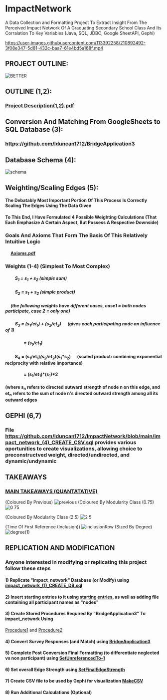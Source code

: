 # ImpactNetwork 
A Data Collection and Formatting Project To Extract Insight From The Perceived Impact Network Of A Graduating Secondary School Class And Its Corralation To Key Variables (Java, SQL, JDBC, Google SheetAPI, Gephi)




https://user-images.githubusercontent.com/113392258/210892492-3f08e347-5d81-432c-baa7-61e4bd5a168f.mp4








## PROJECT OUTLINE:
![BETTER](https://user-images.githubusercontent.com/113392258/210866682-6a80ca10-d85f-425e-ab2c-080688f2ea1c.png)



## OUTLINE (1,2):
### [Project Description(1,2).pdf](https://github.com/lduncan1712/ImpactNetwork/files/10354929/Project.Description.1.pdf)


## Conversion And Matching From GoogleSheets to SQL Database (3):
### https://github.com/lduncan1712/BridgeApplication3


## Database Schema (4):
![schema](https://user-images.githubusercontent.com/113392258/210866343-2ef84b2a-f818-40a6-89aa-c8744604cc2e.png)




## Weighting/Scaling Edges (5):
#### The Debatably Most Important Portion Of This Process Is Correctly Scaling The Edges Using The Data Given
#### To This End, I Have Formulated 4 Possible Weighting Calculations (That Each Emphasize A Certain Aspect, But Possess A Respective Downside)
  
### Goals And Axioms That Form The Basis Of This Relatively Intuitive Logic
#### &emsp; [Axioms.pdf](https://github.com/lduncan1712/ImpactNetwork/files/10356074/EdgeWeighting%2BScaling.2.pdf)


### Weights (1-4) (Simplest To Most Complex)
#####   &emsp;&emsp; S<sub>1</sub> = s<sub>1</sub> + s<sub>2</sub>    (simple sum)
#####  &emsp;&emsp;  S<sub>2</sub> = s<sub>1</sub> + s<sub>2</sub>    (simple product)
##### &emsp; (the following weights have different cases, case1 = both nodes participate, case 2 = only one)
##### &emsp;&emsp;  S<sub>3</sub> = (s<sub>1</sub>/et<sub>1</sub>) + (s<sub>2</sub>/et<sub>2</sub>) &emsp; (gives each participating node an influence of 1)
##### &emsp;&emsp;&emsp;&emsp;    = (s<sub>1</sub>/et<sub>1</sub>)

#### &emsp;&emsp;   S<sub>4</sub> = (s<sub>1</sub>/et<sub>1</sub>)*(s<sub>2</sub>/et<sub>2</sub>)*(s<sub>1</sub>*s<sub>2</sub>)  &emsp; (scaled product: combining exponential reciprocity with relative importance)
#### &emsp;&emsp;&emsp;&emsp;     = (s<sub>1</sub>/et<sub>1</sub>)*(s<sub>1</sub>)*2

#### (where s<sub>n</sub> refers to directed outward strength of node n on this edge, and et<sub>n</sub> refers to the sum of node n's directed outward strength among all its outward edges

  
  
  
## GEPHI (6,7)
### File https://github.com/lduncan1712/ImpactNetwork/blob/main/impact_network_(4)_CREATE_CSV.sql provides various oportunities to create visualizations, allowing choice to preconstructved weight, directed/undirected, and dynamic/undynamic



## TAKEAWAYS
### [MAIN TAKEAWAYS (QUANTATATIVE)](https://github.com/lduncan1712/ImpactNetwork/blob/main/mainTakeAways%20(QUANTATATIVE))
(Coloured By Previous)
![previous](https://user-images.githubusercontent.com/113392258/211068082-5c042301-5634-4143-b9d7-698bb2cd8dea.png)
(Coloured By Modularity Class (0.75)
![0 75](https://user-images.githubusercontent.com/113392258/211068118-7165b9ff-b590-420d-b9f2-d87c36855e85.png)

(Coloured By Modularity Class (2.5)
![2 5](https://user-images.githubusercontent.com/113392258/211068243-22236971-f09d-4d43-bc5c-550b30b95b8e.png)

(Time Of First Reference (Inclusion))
![inclusionRow](https://user-images.githubusercontent.com/113392258/211074595-f8fe1421-cb2d-4ad8-825a-c0b0e44243b8.png)
(Sized By Degree)
![degree(1)](https://user-images.githubusercontent.com/113392258/211087231-604b07b1-974a-4f43-bdae-e96772d67a6d.png)





## REPLICATION AND MODIFICATION
### Anyone interested in modifying or replicating this project follow these steps
#### 1) Replicate "impact_network" Database (or Modify) using [impact_network_(1)_CREATE_DB.sql](https://github.com/lduncan1712/ImpactNetwork/blob/main/impact_network_(1)_CREATE_DB.sql)

#### 2) Insert starting entries to it using [starting entries](https://github.com/lduncan1712/ImpactNetwork/blob/main/impact_network_(1)_STARTINGENTRIES.sql), as well as adding file containing all participant names as "nodes"

#### 3) Create Stored Procedures Required By "BridgeApplication3" To impact_network Using 
[Procedure1](https://github.com/lduncan1712/ImpactNetwork/blob/main/impact_network_(2)_GETIDSTOWEIGH.sql)    and [Procedure2](https://github.com/lduncan1712/ImpactNetwork/blob/main/impact_network_(2)_WEIGHBYSC2SCORE.sql)

#### 4) Convert Survey Responses (and Match) using [BridgeApplication3](https://github.com/lduncan1712/BridgeApplication3)

#### 5) Complete Post Conversion Final Formatting (to differentiate neglected vs non participant) using [SetUnreferencedTo-1](https://github.com/lduncan1712/ImpactNetwork/blob/main/impact_network_(3)_POST_FORMATTING.sql)

#### 6) Set overall Edge Strength using [SetFinalEdgeStrength](https://github.com/lduncan1712/ImpactNetwork/blob/main/impact_network_(3)_POST_STRENGTH_DEFINITION.sql)

#### 7) Create CSV file to be used by Gephi for visualization [MakeCSV](https://github.com/lduncan1712/ImpactNetwork/blob/1738bbff3d6ee3ce7d1b641a183df3e99ca0ecfe/impact_network_(4)_CREATE_CSV.sql)

#### 8) Run Additional Calculations (Optional)


















